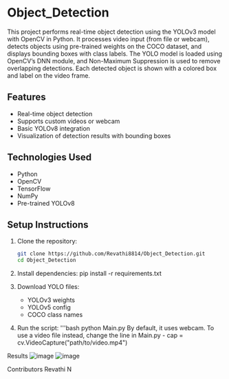 # Object_Detection
This project performs real-time object detection using the YOLOv3 model with OpenCV in Python. It processes video input (from file or webcam), detects objects using pre-trained weights on the COCO dataset, and displays bounding boxes with class labels. The YOLO model is loaded using OpenCV’s DNN module, and Non-Maximum Suppression is used to remove overlapping detections. Each detected object is shown with a colored box and label on the video frame.
## Features
- Real-time object detection
- Supports custom videos or webcam
- Basic YOLOv8 integration
- Visualization of detection results with bounding boxes

## Technologies Used
- Python
- OpenCV
- TensorFlow
- NumPy
- Pre-trained YOLOv8

## Setup Instructions
1. Clone the repository:
   ```bash
   git clone https://github.com/Revathi8814/Object_Detection.git
   cd Object_Detection

2. Install dependencies:
pip install -r requirements.txt

3. Download YOLO files:
   - YOLOv3 weights
   - YOLOv5 config
   - COCO class names
     
3. Run the script:
'''bash
python Main.py
By default, it uses webcam.
To use a video file instead, change the line in Main.py - cap = cv.VideoCapture("path/to/video.mp4") 

Results
 ![image](https://github.com/user-attachments/assets/5e1e9615-af6b-42ca-ba72-5e8ab9581102)
![image](https://github.com/user-attachments/assets/c78648d3-5dea-43ea-b6bc-4e4f5692ebca)



Contributors
Revathi N
